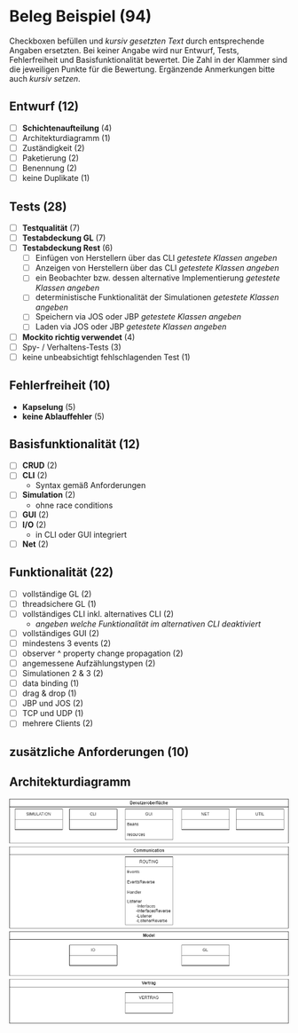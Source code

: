 # Beleg Beispiel (94)
Checkboxen befüllen und _kursiv gesetzten Text_ durch entsprechende Angaben ersetzten.
Bei keiner Angabe wird nur Entwurf, Tests, Fehlerfreiheit und Basisfunktionalität bewertet.
Die Zahl in der Klammer sind die jeweiligen Punkte für die Bewertung.
Ergänzende Anmerkungen bitte auch _kursiv setzen_.

## Entwurf (12)
- [ ] **Schichtenaufteilung** (4)
- [ ] Architekturdiagramm (1)
- [ ] Zuständigkeit (2)
- [ ] Paketierung (2)
- [ ] Benennung (2)
- [ ] keine Duplikate (1)

## Tests (28)
- [ ] **Testqualität** (7)
- [ ] **Testabdeckung GL** (7)
- [ ] **Testabdeckung Rest** (6)
  - [ ] Einfügen von Herstellern über das CLI _getestete Klassen angeben_
  - [ ] Anzeigen von Herstellern über das CLI _getestete Klassen angeben_
  - [ ] ein Beobachter bzw. dessen alternative Implementierung _getestete Klassen angeben_
  - [ ] deterministische Funktionalität der Simulationen _getestete Klassen angeben_
  - [ ] Speichern via JOS oder JBP _getestete Klassen angeben_
  - [ ] Laden via JOS oder JBP _getestete Klassen angeben_
- [ ] **Mockito richtig verwendet** (4)
- [ ] Spy- / Verhaltens-Tests (3)
- [ ] keine unbeabsichtigt fehlschlagenden Test (1)

## Fehlerfreiheit (10)
- **Kapselung** (5)
- **keine Ablauffehler** (5)

## Basisfunktionalität (12)
- [ ] **CRUD** (2)
- [ ] **CLI** (2)
  * Syntax gemäß Anforderungen
- [ ] **Simulation** (2)
  * ohne race conditions
- [ ] **GUI** (2)
- [ ] **I/O** (2)
  * in CLI oder GUI integriert
- [ ] **Net** (2)

## Funktionalität (22)
- [ ] vollständige GL (2)
- [ ] threadsichere GL (1)
- [ ] vollständiges CLI inkl. alternatives CLI (2)
  * _angeben welche Funktionalität im alternativen CLI deaktiviert_
- [ ] vollständiges GUI (2)
- [ ] mindestens 3 events (2)
- [ ] observer ^ property change propagation (2)
- [ ] angemessene Aufzählungstypen (2)
- [ ] Simulationen 2 & 3 (2)
- [ ] data binding (1)
- [ ] drag & drop (1)
- [ ] JBP und JOS (2)
- [ ] TCP und UDP (1)
- [ ] mehrere Clients (2)

## zusätzliche Anforderungen (10)

## Architekturdiagramm
![Architekturdiagramm](architecture.png)
